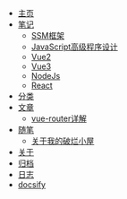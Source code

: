 * [主页](/)
* [笔记](/)
    * [SSM框架](notes/SSM框架.md)
    * [JavaScript高级程序设计](notes/JavaScript高级程序设计.md)
    * [Vue2](notes/Vue2.md)
    * [Vue3](notes/Vue3.md)
    * [NodeJs](notes/Nodejs.md)
    * [React](notes/React.md)
* [分类]()
* [文章]()
  * [vue-router详解](article/2022/front-end/vue-router详解.md)
* [随笔](/)
  * [关于我的破烂小屋](life/2022/home.md)
* [关于]()
* [归档](timeLine/README.md)
* [日志](log/README.md)
* [docsify](https://docsify.js.org/#/)
